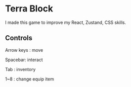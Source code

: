 # Terra Block

I made this game to improve my React, Zustand, CSS skills.
 
## Controls
 
Arrow keys : move

Spacebar: interact  

Tab : inventory  

1~8 : change equip item
 
 
